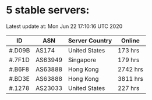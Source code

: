 # 5 stable servers:

Latest update at: Mon Jun 22 17:10:16 UTC 2020

| ID | ASN | Server Country | Online |
| -- | --- | -------------- | ------ |
| #.D09B | AS174 | United States | 173 hrs |
| #.7F1D | AS63949 | Singapore | 179 hrs |
| #.B6F8 | AS63888 | Hong Kong | 2742 hrs |
| #.BD3E | AS63888 | Hong Kong | 3811 hrs |
| #.1278 | AS23033 | United States | 227 hrs |

